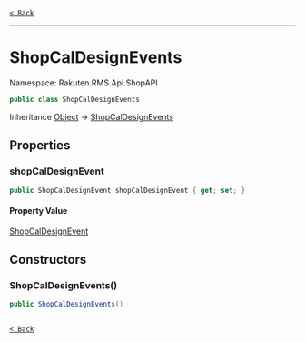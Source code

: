 [`< Back`](./)

---

# ShopCalDesignEvents

Namespace: Rakuten.RMS.Api.ShopAPI

```csharp
public class ShopCalDesignEvents
```

Inheritance [Object](https://docs.microsoft.com/en-us/dotnet/api/system.object) → [ShopCalDesignEvents](./rakuten.rms.api.shopapi.shopcaldesignevents)

## Properties

### **shopCalDesignEvent**

```csharp
public ShopCalDesignEvent shopCalDesignEvent { get; set; }
```

#### Property Value

[ShopCalDesignEvent](./rakuten.rms.api.shopapi.shopcaldesignevent)<br>

## Constructors

### **ShopCalDesignEvents()**

```csharp
public ShopCalDesignEvents()
```

---

[`< Back`](./)
